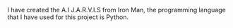 I have created the A.I J.A.R.V.I.S from Iron Man, the programming language that I have used for this project is Python.
